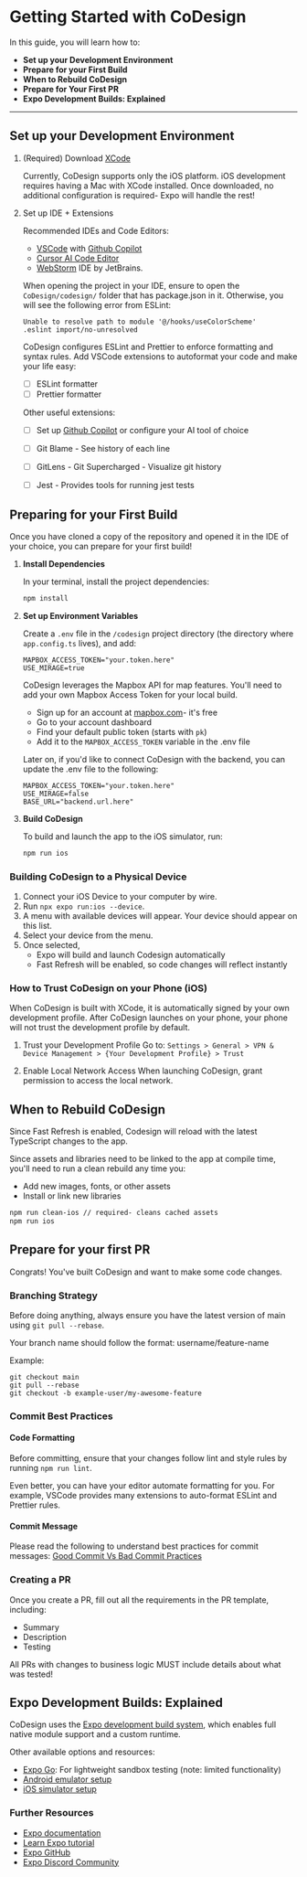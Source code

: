 
# Getting Started with CoDesign

In this guide, you will learn how to:
- **Set up your Development Environment**
- **Prepare for your First Build**
- **When to Rebuild CoDesign**
- **Prepare for Your First PR**
- **Expo Development Builds: Explained**

---

## Set up your Development Environment

1. (Required) Download [XCode](https://developer.apple.com/xcode/)

    Currently, CoDesign supports only the iOS platform. iOS development requires having a Mac with XCode installed. Once downloaded, no additional configuration is required- Expo will handle the rest!


2. Set up IDE + Extensions

    Recommended IDEs and Code Editors:

    -  [VSCode](https://code.visualstudio.com/) with [Github Copilot](https://code.visualstudio.com/docs/copilot/setup)
    -  [Cursor AI Code Editor](https://www.cursor.com/)
    - [WebStorm](https://www.jetbrains.com/webstorm/) IDE by JetBrains. 

    When opening the project in your IDE, ensure to open the `CoDesign/codesign/` folder that has package.json in it. Otherwise, you will see the following error from ESLint:
    ```
    Unable to resolve path to module '@/hooks/useColorScheme'
    .eslint import/no-unresolved
    ```

    CoDesign configures ESLint and Prettier to enforce formatting and syntax rules. Add VSCode extensions to autoformat your code and make your life easy:
    - [ ] ESLint formatter
    - [ ] Prettier formatter

    Other useful extensions:
    - [ ] Set up [Github Copilot](https://code.visualstudio.com/docs/copilot/setup) or configure your AI tool of choice
    - [ ] Git Blame - See history of each line
    - [ ] GitLens - Git Supercharged - Visualize git history
    - [ ] Jest - Provides tools for running jest tests


## Preparing for your First Build

Once you have cloned a copy of the repository and opened it in the IDE of your choice, you can prepare for your first build!

1. **Install Dependencies**

   In your terminal, install the project dependencies:

   ```bash
   npm install
   ```

2. **Set up Environment Variables**

    Create a `.env` file in the `/codesign` project directory (the directory where `app.config.ts` lives), and add:

    ```
    MAPBOX_ACCESS_TOKEN="your.token.here"
    USE_MIRAGE=true
    ```

    CoDesign leverages the Mapbox API for map features. You'll need to add your own Mapbox Access Token for your local build.

    - Sign up for an account at [mapbox.com](https://www.mapbox.com/)- it's free
    - Go to your account dashboard
    - Find your default public token (starts with `pk`)
    - Add it to the `MAPBOX_ACCESS_TOKEN` variable in the .env file

    Later on, if you'd like to connect CoDesign with the backend, you can update the .env file to the following:
    ```
    MAPBOX_ACCESS_TOKEN="your.token.here"
    USE_MIRAGE=false
    BASE_URL="backend.url.here"
    ```

3. **Build CoDesign**

    To build and launch the app to the iOS simulator, run:

    ```bash
    npm run ios
    ```

### Building CoDesign to a Physical Device
1. Connect your iOS Device to your computer by wire.
2. Run `npx expo run:ios --device`.
3. A menu with available devices will appear. Your device should appear on this list.
4. Select your device from the menu.
5. Once selected,
    - Expo will build and launch Codesign automatically
    - Fast Refresh will be enabled, so code changes will reflect instantly


### How to Trust CoDesign on your Phone (iOS)

When CoDesign is built with XCode, it is automatically signed by your own development profile. After CoDesign launches on your phone, your phone will not trust the development profile by default.


1. Trust your Development Profile
   Go to:
   `Settings > General > VPN & Device Management > {Your Development Profile} > Trust`

2. Enable Local Network Access
   When launching CoDesign, grant permission to access the local network.



## When to Rebuild CoDesign

Since Fast Refresh is enabled, Codesign will reload with the latest TypeScript changes to the app.

Since assets and libraries need to be linked to the app at compile time, you'll need to run a clean rebuild any time you:
- Add new images, fonts, or other assets
- Install or link new libraries


```bash
npm run clean-ios // required- cleans cached assets
npm run ios
```

## Prepare for your first PR
Congrats! You've built CoDesign and want to make some code changes.

### Branching Strategy
Before doing anything, always ensure you have the latest version of main using `git pull --rebase`.

Your branch name should follow the format: username/feature-name

Example:

```
git checkout main
git pull --rebase
git checkout -b example-user/my-awesome-feature
```
### Commit Best Practices
#### Code Formatting
Before committing, ensure that your changes follow lint and style rules by running `npm run lint`.

Even better, you can have your editor automate formatting for you. For example, VSCode provides many extensions to auto-format ESLint and Prettier rules.

#### Commit Message
Please read the following to understand best practices for commit messages:
[Good Commit Vs Bad Commit Practices](https://dev.to/sheraz4194/good-commit-vs-bad-commit-best-practices-for-git-1plc)

### Creating a PR
Once you create a PR, fill out all the requirements in the PR template, including:
- Summary
- Description
- Testing

All PRs with changes to business logic MUST include details about what was tested!

## Expo Development Builds: Explained

CoDesign uses the [Expo development build system](https://docs.expo.dev/develop/development-builds/introduction/), which enables full native module support and a custom runtime.

Other available options and resources:

- [Expo Go](https://expo.dev/go): For lightweight sandbox testing (note: limited functionality)
- [Android emulator setup](https://docs.expo.dev/workflow/android-studio-emulator/)
- [iOS simulator setup](https://docs.expo.dev/workflow/ios-simulator/)

### Further Resources

- [Expo documentation](https://docs.expo.dev/)
- [Learn Expo tutorial](https://docs.expo.dev/tutorial/introduction/)
- [Expo GitHub](https://github.com/expo/expo)
- [Expo Discord Community](https://chat.expo.dev)
